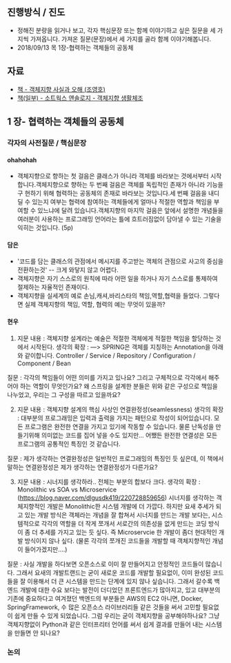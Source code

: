 ## 진행방식 / 진도
- 정해진 분량을 읽거나 보고, 각자 핵심문장 또는 함께 이야기하고 싶은 질문을 세 가지씩 가져옵니다. 가져온 질문(문장)에서 세 가지를 골라 함께 이야기해봅니다.
- 2018/09/13 목 1장-협력하는 객체들의 공동체

## 자료
- [책 - 객체지향 사실과 오해 (조영호)](http://wikibook.co.kr/object-orientation/)
- [책(일부) - 소트웍스 앤솔로지 - 객체지향 생활체조](https://github.com/iamkyu/TIL/blob/master/object-calisthenics/object-calisthenics.md)

## 1 장- 협력하는 객체들의 공동체
### 각자의 사전질문 / 핵심문장
#### ohahohah
- 객체지향으로 향하는 첫 걸음은 클래스가 아니라 객체를 바라보는 것에서부터 시작합니다.객체지향으로 향하는 두 번째 걸음은 객체를 독립적인 존재가 아니라 기능을 구
현하기 위해 협력하는 공동체의 존재로 바라보는 것입니다.세 번째 걸음을 내디딜 수 있는지 여부는 협력에 참여하는 객체들에게 얼마나 적절한 역할과 책임을 부여할 수 있느냐에 달려 있습니다.객체지향의 마지막 걸음은 앞에서 설명한 개념들을 여러분이 사용하는 프로그래밍 언어라는 틀에 흐트러짐없이 담아낼 수 있는 기술을 익히는 것입니다. (5p)

#### 담은
* '코드를 담는 클래스의 관점에서 메시지를 주고받는 객체의 관점으로 사고의 중심을 전환하는것' -- 크게 와닿지 않고 어렵다.
* 객체지향은 자기 스스로의 원칙에 따라 어떤 일을 하거나 자기 스스로를 통제하여 절제하는 자율적인 존재이다.
* 객체지향을 실세계의 예로 손님,캐셔,바리스타의 책임,역할,협력을 들었다. 그렇다면 실제 객체지향의 책임, 역할, 협력의 예는 무엇이 있을까?

#### 현우
1.  지문 내용 : 객체지향 설계라는 예술은 적절한 객체에게 적절한 책임을 할당하는 것에서 시작된다. 
생각의 확장 : —> SPRING은 객체를 지칭하는 Annotation을 아래와 같이합니다.
Controller / Service / Repository / Configuration / Component / Bean 

질문 :  각각의 책임들이 어떤 의미를 가지고 있나요? 그리고 구체적으로 각각에서 해주어야 하는 역할이 무엇인가요? 왜 스프링을 설계한 분들은 위와 같은 구성으로 책임을 나누었고, 우리는 그 구성을 따르고 있을까요?

2. 지문 내용 : 객체지향 설계의 핵심 사상인 연결완정성(seamlessness)
생각의 확장 : 대부분의 프로그래밍은 입력과 출력을 가지는 패턴으로 작성이 되어있습니다. 모든 프로그램은 완전한 연결을 가지고 있기에 작동할 수 있습니다. 물론 난독성을 만들기위해 의미없는 코드를 집어 넣을 수도 있지만… 어쨌든 완전한 연결성은 모든 프로그램의 공통적인 특징인 것 같습니다. 

질문 :  제가 생각하는 연결완정성은 일반적인 프로그래밍의 특징인 듯 싶은데, 이 책에서 말하는 연결완정성은 제가 생각하는 연결완정성가 다른가요? 

3. 지문 내용 : 시너지를 생각하라.. 전체는 부분의 합보다 크다. 
생각의 확장 : Monolithic vs SOA vs Microservice (https://blog.naver.com/dlgusdk419/220728859656)
시너지를 생각하는 객체지향적인 개발은 Monolithic한 시스템 개발에 더 가깝다. 하지만 요새 추세가 되고 있는 개발 방식은 객체라는 개념을 잘 합쳐서 시너지를 만드는 개발 보다는, 시스템적으로 각각의 역할을 더 작게 쪼개서 서로간의 의존성을 없게 만드는 코딩 방식이 좀 더 추세를 가지고 있는 듯 싶다. 즉 Microservcie 한 개발이 좀더 현대적인 개발 방식이지 않나 싶다. (물론 각각의 쪼개진 코드들을 개발할 때 객체지향적인 개념이 들어가겠지만….)

질문 :  사실 개발을 하다보면 오픈소스로 이미 잘 만들어지고 안정적인 코드들이 많습니다. 그래서 요새의 개발트랜드는 굳이 새로운 코드를 개발할 필요없이, 이미 완성된 코드들을 잘 이용해서 더 큰 시스템을 만드는 단계에 있지 않나 싶습니다. 그래서 갈수록 백엔드 개발에 대한 수요 보다는 발전이 더디었던 프론트엔드가 많아지고, 있고 대부분의 기존에 중요하다고 여겨졌던 백엔드의 부분들은  AWS의 EC2 아니면, Docker, SpringFramework, 수 많은 오픈소스 라이브러리들 같은 것들을 써서 고민할 필요없이 쉽게 만들 수 있게 되었습니다. 그럼 우리는 굳이 객체지향을 공부해야하나요? 그냥 객체지향없이 Python과 같은 인터프리터 언어를 써서 쉽게 결과를 만들어 내는 시스템을 만들면 안 되나요?

### 논의
